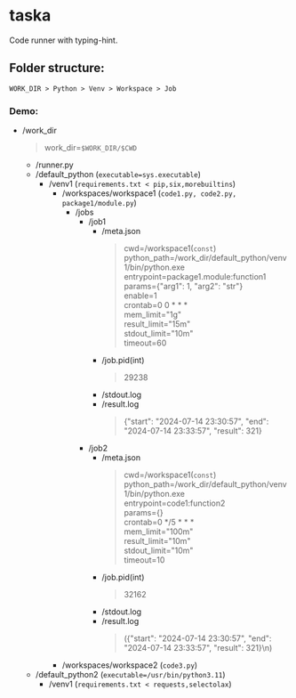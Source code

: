 # taska
Code runner with typing-hint.

## Folder structure:

`WORK_DIR > Python > Venv > Workspace > Job`

### Demo:

- /work_dir
  > work_dir=`$WORK_DIR/$CWD`
  - /runner.py
  - /default_python (`executable=sys.executable`)
    - /venv1 (`requirements.txt < pip,six,morebuiltins`)
      - /workspaces/workspace1 (`code1.py, code2.py, package1/module.py`)
        - /jobs
          - /job1
            - /meta.json
              > cwd=/workspace1(`const`)\
              > python_path=/work_dir/default_python/venv1/bin/python.exe\
              > entrypoint=package1.module:function1\
              > params={"arg1": 1, "arg2": "str"}\
              > enable=1\
              > crontab=0 0 * * *\
              > mem_limit="1g"\
              > result_limit="15m"\
              > stdout_limit="10m"\
              > timeout=60
            - /job.pid(int)
              > 29238
            - /stdout.log
            - /result.log
              > {"start": "2024-07-14 23:30:57", "end": "2024-07-14 23:33:57", "result": 321}
          - /job2
            - /meta.json
              > cwd=/workspace1(`const`)\
              > python_path=/work_dir/default_python/venv1/bin/python.exe\
              > entrypoint=code1:function2\
              > params={}\
              > crontab=0 */5 * * *\
              > mem_limit="100m"\
              > result_limit="10m"\
              > stdout_limit="10m"\
              > timeout=10
            - /job.pid(int)
              > 32162
            - /stdout.log
            - /result.log
              > ({"start": "2024-07-14 23:30:57", "end": "2024-07-14 23:33:57", "result": 321}\n)
      - /workspaces/workspace2 (`code3.py`)
  - /default_python2 (`executable=/usr/bin/python3.11`)
    - /venv1 (`requirements.txt < requests,selectolax`)
